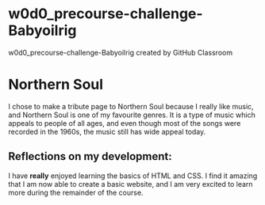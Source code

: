 # w0d0_precourse-challenge-Babyoilrig
w0d0_precourse-challenge-Babyoilrig created by GitHub Classroom

# Northern Soul

I chose to make a tribute page to Northern Soul because I really like music, and Northern Soul is one of my favourite genres. It is a type of music which appeals to people of all ages, and even though most of the songs were recorded in the 1960s, the music still has wide appeal today.

## Reflections on my development:

I have **really** enjoyed learning the basics of HTML and CSS. I find it amazing that I am now able to create a basic website, and I am very excited to learn more during the remainder of the course.
